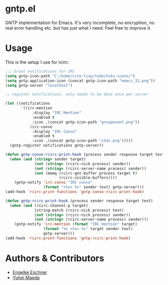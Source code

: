 gntp.el
=======

GNTP implementation for Emacs. It's very incomplete, no encryption, no real error handling etc. but has just what I need. Feel free to improve it.

Usage
=====

This is the setup I use for rcirc:

```lisp
;;; Growl notifications for IRC
(setq gntp-icon-path "C:/home/site-lisp/todochiku-icons/")
(setq gntp-application-icon (concat gntp-icon-path "emacs_32.png"))
(setq gntp-server "localhost")

;; register notifications, only needs to be done once per server

(let ((notifications
       `((irc-mention
            :display "IRC Mention"
            :enabled t
            :icon ,(concat gntp-icon-path "groupevent.png"))
           (irc-convo
            :display "IRC Convo"
            :enabled t
            :icon ,(concat gntp-icon-path "chat.png")))))
  (gntp-register notifications gntp-server))

(defun gntp-convo-rcirc-print-hook (process sender response target text)
  (when (and (string= sender target)
             (not (string= (rcirc-nick process) sender))
             (not (string= (rcirc-server-name process) sender))
             (not (memq (rcirc-get-buffer process target t)
                        (rcirc-visible-buffers))))
    (gntp-notify 'irc-convo "IRC convo"
                 (format "<%s> %s" sender text) gntp-server)))
(add-hook 'rcirc-print-functions 'gntp-convo-rcirc-print-hook)

(defun gntp-rcirc-print-hook (process sender response target text)
  (when (and (rcirc-channel-p target)
             (string-match (rcirc-nick process) text)
             (not (string= (rcirc-nick process) sender))
             (not (string= (rcirc-server-name process) sender)))
    (gntp-notify 'irc-mention (format "IRC mention" target)
                 (format "%s <%s> %s" target sender text)
                 gntp-server)))
(add-hook 'rcirc-print-functions 'gntp-rcirc-print-hook)
```

Authors & Contributors
=====

- [Engelke Eschner](https://github.com/tekai)
- [Yuhei Maeda](https://github.com/myuhe)
